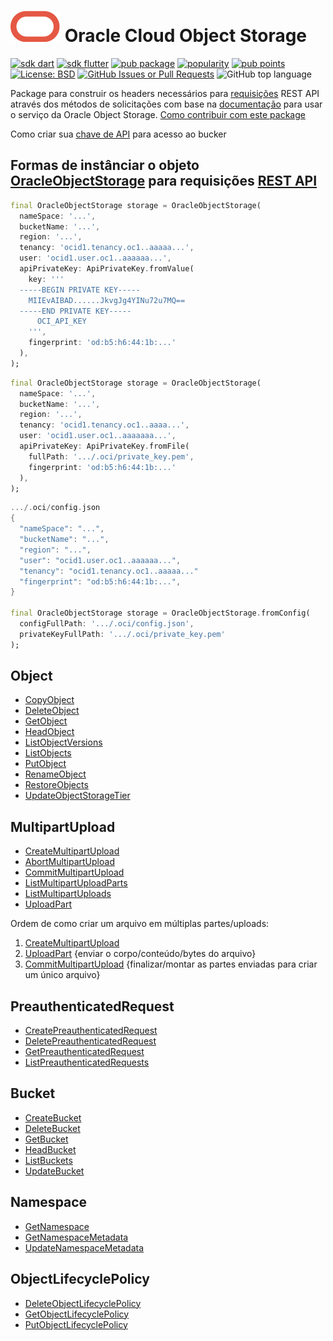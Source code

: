 # [![Oracle](https://raw.githubusercontent.com/Suebersson/oracle_object_storage/main/oracle.svg)](https://www.oracle.com/br/cloud/) Oracle Cloud Object Storage

[![sdk dart](https://img.shields.io/badge/SDK-Dart-blue.svg?color=blue)](https://dart.dev/get-dart)
[![sdk flutter](https://img.shields.io/badge/SDK-Flutter-blue.svg?color=blue)](https://docs.flutter.dev/get-started/install)
[![pub package](https://img.shields.io/pub/v/oracle_object_storage.svg?color=blue)](https://pub.dev/packages/oracle_object_storage)
[![popularity](https://img.shields.io/pub/popularity/oracle_object_storage?logo=dart&color=blue)](https://pub.dev/packages/oracle_object_storage/score)
[![pub points](https://img.shields.io/pub/points/oracle_object_storage?logo=dart&color=blue)](https://pub.dev/packages/oracle_object_storage/score)
[![License: BSD](https://img.shields.io/badge/license-BSD-blue.svg?color=blue)](https://pub.dev/packages/oracle_object_storage/license)
[![GitHub Issues or Pull Requests](https://img.shields.io/github/issues/Suebersson/oracle_object_storage?color=blue)](https://github.com/Suebersson/oracle_object_storage/issues)
![GitHub top language](https://img.shields.io/github/languages/top/Suebersson/oracle_object_storage?color=blue)


Package para construir os headers necessários para [requisições](https://docs.oracle.com/en-us/iaas/Content/API/Concepts/signingrequests.htm#Request_Signatures) REST API através dos métodos de solicitações com base na [documentação](https://docs.oracle.com/en-us/iaas/api/#/pt/objectstorage/20160918/) para usar o serviço da Oracle Object Storage. [Como contribuir com este package](https://github.com/Suebersson/oracle_object_storage/blob/main/CONTRIBUTING.md)

Como criar sua [chave de API](https://docs.oracle.com/en/learn/manage-oci-restapi/index.html#task-1-set-up-oracle-cloud-infrastructure-api-keys) para acesso ao bucker

## Formas de instânciar o objeto [OracleObjectStorage](https://docs.oracle.com/pt-br/iaas/Content/Object/Concepts/objectstorageoverview.htm) para requisições [REST API](https://docs.oracle.com/en/learn/manage-oci-restapi/index.html#introduction)

```dart
final OracleObjectStorage storage = OracleObjectStorage(
  nameSpace: '...', 
  bucketName: '...', 
  region: '...', 
  tenancy: 'ocid1.tenancy.oc1..aaaaa...', 
  user: 'ocid1.user.oc1..aaaaaa...', 
  apiPrivateKey: ApiPrivateKey.fromValue(
    key: '''
  -----BEGIN PRIVATE KEY-----
    MIIEvAIBAD......JkvgJg4YINu72u7MQ==
  -----END PRIVATE KEY-----
      OCI_API_KEY
    ''', 
    fingerprint: 'od:b5:h6:44:1b:...'
  ),
);
```

```dart
final OracleObjectStorage storage = OracleObjectStorage(
  nameSpace: '...', 
  bucketName: '...', 
  region: '...', 
  tenancy: 'ocid1.tenancy.oc1..aaaa...', 
  user: 'ocid1.user.oc1..aaaaaaa...', 
  apiPrivateKey: ApiPrivateKey.fromFile(
    fullPath: '.../.oci/private_key.pem',
    fingerprint: 'od:b5:h6:44:1b:...'
  ),
);
```

```dart
.../.oci/config.json
{
  "nameSpace": "...",
  "bucketName": "...",
  "region": "...",
  "user": "ocid1.user.oc1..aaaaaa...",
  "tenancy": "ocid1.tenancy.oc1..aaaaa..."
  "fingerprint": "od:b5:h6:44:1b:...",
}

final OracleObjectStorage storage = OracleObjectStorage.fromConfig(
  configFullPath: '.../.oci/config.json',
  privateKeyFullPath: '.../.oci/private_key.pem'
);
```

## Object
- [CopyObject](https://github.com/Suebersson/oracle_object_storage/blob/main/lib/src/services/object/src/methods/copy_object.md)
- [DeleteObject](https://github.com/Suebersson/oracle_object_storage/blob/main/lib/src/services/object/src/methods/delete_object.md)
- [GetObject](https://github.com/Suebersson/oracle_object_storage/blob/main/lib/src/services/object/src/methods/get_object.md)
- [HeadObject](https://github.com/Suebersson/oracle_object_storage/blob/main/lib/src/services/object/src/methods/head_object.md)
- [ListObjectVersions](https://github.com/Suebersson/oracle_object_storage/blob/main/lib/src/services/object/src/methods/list_object_versions.md)
- [ListObjects](https://github.com/Suebersson/oracle_object_storage/blob/main/lib/src/services/object/src/methods/list_objects.md)
- [PutObject](https://github.com/Suebersson/oracle_object_storage/blob/main/lib/src/services/object/src/methods/put_object.md)
- [RenameObject](https://github.com/Suebersson/oracle_object_storage/blob/main/lib/src/services/object/src/methods/rename_object.md)
- [RestoreObjects](https://github.com/Suebersson/oracle_object_storage/blob/main/lib/src/services/object/src/methods/restore_objects.md)
- [UpdateObjectStorageTier](https://github.com/Suebersson/oracle_object_storage/blob/main/lib/src/services/object/src/methods/update_object_storage_tier.md)


## MultipartUpload
- [CreateMultipartUpload](https://github.com/Suebersson/oracle_object_storage/blob/main/lib/src/services/multipart_upload/src/methods/create_multipart_upload.md)
- [AbortMultipartUpload](https://github.com/Suebersson/oracle_object_storage/blob/main/lib/src/services/multipart_upload/src/methods/abort_multipart_upload.md)
- [CommitMultipartUpload](https://github.com/Suebersson/oracle_object_storage/blob/main/lib/src/services/multipart_upload/src/methods/commit_multipart_upload.md)
- [ListMultipartUploadParts](https://github.com/Suebersson/oracle_object_storage/blob/main/lib/src/services/multipart_upload/src/methods/list_multipart_upload_parts.md)
- [ListMultipartUploads](https://github.com/Suebersson/oracle_object_storage/blob/main/lib/src/services/multipart_upload/src/methods/list_multipart_uploads.md)
- [UploadPart](https://github.com/Suebersson/oracle_object_storage/blob/main/lib/src/services/multipart_upload/src/methods/upload_part.md)

Ordem de como criar um arquivo em múltiplas partes/uploads:

1. [CreateMultipartUpload](https://github.com/Suebersson/oracle_object_storage/blob/main/lib/src/services/multipart_upload/src/methods/create_multipart_upload.md)
2. [UploadPart](https://github.com/Suebersson/oracle_object_storage/blob/main/lib/src/services/multipart_upload/src/methods/upload_part.md) {enviar o corpo/conteúdo/bytes do arquivo}
3. [CommitMultipartUpload](https://github.com/Suebersson/oracle_object_storage/blob/main/lib/src/services/multipart_upload/src/methods/commit_multipart_upload.md) {finalizar/montar as partes enviadas para criar um único arquivo}


## PreauthenticatedRequest
- [CreatePreauthenticatedRequest](https://github.com/Suebersson/oracle_object_storage/blob/main/lib/src/services/preauthenticated_request/src/methods/create_preauthenticated_request.md)
- [DeletePreauthenticatedRequest](https://github.com/Suebersson/oracle_object_storage/blob/main/lib/src/services/preauthenticated_request/src/methods/delete_preauthenticated_request.md)
- [GetPreauthenticatedRequest](https://github.com/Suebersson/oracle_object_storage/blob/main/lib/src/services/preauthenticated_request/src/methods/get_preauthenticated_request.md)
- [ListPreauthenticatedRequests](https://github.com/Suebersson/oracle_object_storage/blob/main/lib/src/services/preauthenticated_request/src/methods/list_preauthenticated_requests.md)


## Bucket
- [CreateBucket](https://github.com/Suebersson/oracle_object_storage/blob/main/lib/src/services/bucket/src/methods/create_bucket.md)
- [DeleteBucket](https://github.com/Suebersson/oracle_object_storage/blob/main/lib/src/services/bucket/src/methods/delete_bucket.md)
- [GetBucket](https://github.com/Suebersson/oracle_object_storage/blob/main/lib/src/services/bucket/src/methods/get_bucket.md)
- [HeadBucket](https://github.com/Suebersson/oracle_object_storage/blob/main/lib/src/services/bucket/src/methods/head_bucket.md)
- [ListBuckets](https://github.com/Suebersson/oracle_object_storage/blob/main/lib/src/services/bucket/src/methods/list_buckets.md)
- [UpdateBucket](https://github.com/Suebersson/oracle_object_storage/blob/main/lib/src/services/bucket/src/methods/update_bucket.md)


## Namespace
- [GetNamespace](https://github.com/Suebersson/oracle_object_storage/blob/main/lib/src/services/namespace/src/methods/get_namespace.md)
- [GetNamespaceMetadata](https://github.com/Suebersson/oracle_object_storage/blob/main/lib/src/services/namespace/src/methods/get_namespace_metadata.md)
- [UpdateNamespaceMetadata](https://github.com/Suebersson/oracle_object_storage/blob/main/lib/src/services/namespace/src/methods/update_namespace_metadata.md)


## ObjectLifecyclePolicy
- [DeleteObjectLifecyclePolicy](https://github.com/Suebersson/oracle_object_storage/blob/main/lib/src/services/object_lifecycle_policy/src/methods/delete_object_lifecycle_policy.md)
- [GetObjectLifecyclePolicy](https://github.com/Suebersson/oracle_object_storage/blob/main/lib/src/services/object_lifecycle_policy/src/methods/get_object_lifecycle_policy.md)
- [PutObjectLifecyclePolicy](https://github.com/Suebersson/oracle_object_storage/blob/main/lib/src/services/object_lifecycle_policy/src/methods/put_object_lifecycle_policy.md)